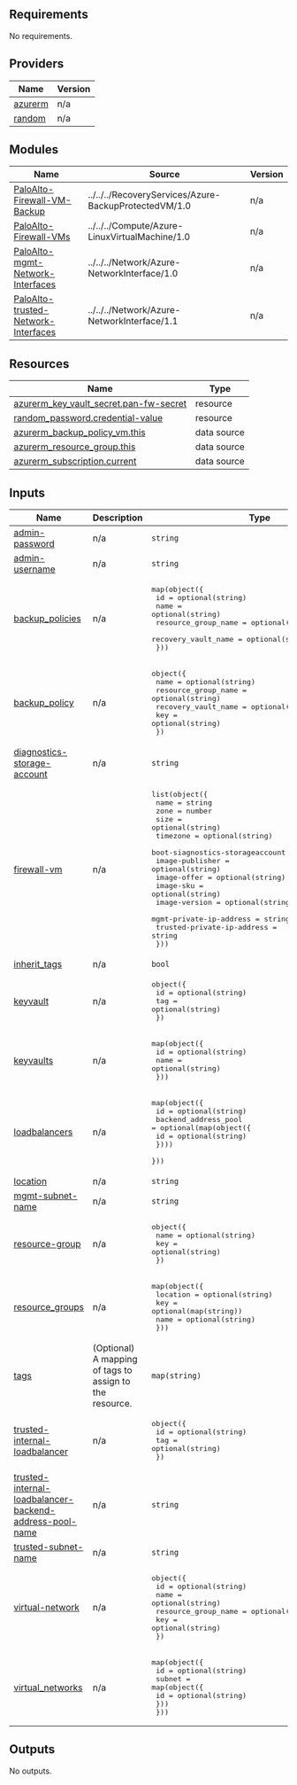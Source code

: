 <!-- BEGIN_TF_DOCS -->
## Requirements

No requirements.

## Providers

| Name | Version |
|------|---------|
| <a name="provider_azurerm"></a> [azurerm](#provider\_azurerm) | n/a |
| <a name="provider_random"></a> [random](#provider\_random) | n/a |

## Modules

| Name | Source | Version |
|------|--------|---------|
| <a name="module_PaloAlto-Firewall-VM-Backup"></a> [PaloAlto-Firewall-VM-Backup](#module\_PaloAlto-Firewall-VM-Backup) | ../../../RecoveryServices/Azure-BackupProtectedVM/1.0 | n/a |
| <a name="module_PaloAlto-Firewall-VMs"></a> [PaloAlto-Firewall-VMs](#module\_PaloAlto-Firewall-VMs) | ../../../Compute/Azure-LinuxVirtualMachine/1.0 | n/a |
| <a name="module_PaloAlto-mgmt-Network-Interfaces"></a> [PaloAlto-mgmt-Network-Interfaces](#module\_PaloAlto-mgmt-Network-Interfaces) | ../../../Network/Azure-NetworkInterface/1.0 | n/a |
| <a name="module_PaloAlto-trusted-Network-Interfaces"></a> [PaloAlto-trusted-Network-Interfaces](#module\_PaloAlto-trusted-Network-Interfaces) | ../../../Network/Azure-NetworkInterface/1.1 | n/a |

## Resources

| Name | Type |
|------|------|
| [azurerm_key_vault_secret.pan-fw-secret](https://registry.terraform.io/providers/hashicorp/azurerm/latest/docs/resources/key_vault_secret) | resource |
| [random_password.credential-value](https://registry.terraform.io/providers/hashicorp/random/latest/docs/resources/password) | resource |
| [azurerm_backup_policy_vm.this](https://registry.terraform.io/providers/hashicorp/azurerm/latest/docs/data-sources/backup_policy_vm) | data source |
| [azurerm_resource_group.this](https://registry.terraform.io/providers/hashicorp/azurerm/latest/docs/data-sources/resource_group) | data source |
| [azurerm_subscription.current](https://registry.terraform.io/providers/hashicorp/azurerm/latest/docs/data-sources/subscription) | data source |

## Inputs

| Name | Description | Type | Default | Required |
|------|-------------|------|---------|:--------:|
| <a name="input_admin-password"></a> [admin-password](#input\_admin-password) | n/a | `string` | `null` | no |
| <a name="input_admin-username"></a> [admin-username](#input\_admin-username) | n/a | `string` | n/a | yes |
| <a name="input_backup_policies"></a> [backup\_policies](#input\_backup\_policies) | n/a | <pre>map(object({<br>    id                  = optional(string)<br>    name                = optional(string)<br>    resource_group_name = optional(string)<br>    recovery_vault_name = optional(string)<br>  }))</pre> | `{}` | no |
| <a name="input_backup_policy"></a> [backup\_policy](#input\_backup\_policy) | n/a | <pre>object({<br>    name                = optional(string)<br>    resource_group_name = optional(string)<br>    recovery_vault_name = optional(string)<br>    key                 = optional(string)<br>  })</pre> | n/a | yes |
| <a name="input_diagnostics-storage-account"></a> [diagnostics-storage-account](#input\_diagnostics-storage-account) | n/a | `string` | n/a | yes |
| <a name="input_firewall-vm"></a> [firewall-vm](#input\_firewall-vm) | n/a | <pre>list(object({<br>    name                            = string<br>    zone                            = number<br>    size                            = optional(string)<br>    timezone                        = optional(string)<br>    boot-siagnostics-storageaccount = optional(string)<br>    image-publisher                 = optional(string)<br>    image-offer                     = optional(string)<br>    image-sku                       = optional(string)<br>    image-version                   = optional(string)<br>    mgmt-private-ip-address         = string<br>    trusted-private-ip-address      = string<br>  }))</pre> | n/a | yes |
| <a name="input_inherit_tags"></a> [inherit\_tags](#input\_inherit\_tags) | n/a | `bool` | `true` | no |
| <a name="input_keyvault"></a> [keyvault](#input\_keyvault) | n/a | <pre>object({<br>    id  = optional(string)<br>    tag = optional(string)<br>  })</pre> | n/a | yes |
| <a name="input_keyvaults"></a> [keyvaults](#input\_keyvaults) | n/a | <pre>map(object({<br>    id   = optional(string)<br>    name = optional(string)<br>  }))</pre> | n/a | yes |
| <a name="input_loadbalancers"></a> [loadbalancers](#input\_loadbalancers) | n/a | <pre>map(object({<br>    id = optional(string)<br>    backend_address_pool = optional(map(object({<br>      id = optional(string)<br>    })))<br>  }))</pre> | n/a | yes |
| <a name="input_location"></a> [location](#input\_location) | n/a | `string` | `null` | no |
| <a name="input_mgmt-subnet-name"></a> [mgmt-subnet-name](#input\_mgmt-subnet-name) | n/a | `string` | n/a | yes |
| <a name="input_resource-group"></a> [resource-group](#input\_resource-group) | n/a | <pre>object({<br>    name = optional(string)<br>    key  = optional(string)<br>  })</pre> | n/a | yes |
| <a name="input_resource_groups"></a> [resource\_groups](#input\_resource\_groups) | n/a | <pre>map(object({<br>    location = optional(string)<br>    key      = optional(map(string))<br>    name     = optional(string)<br>  }))</pre> | n/a | yes |
| <a name="input_tags"></a> [tags](#input\_tags) | (Optional) A mapping of tags to assign to the resource. | `map(string)` | `{}` | no |
| <a name="input_trusted-internal-loadbalancer"></a> [trusted-internal-loadbalancer](#input\_trusted-internal-loadbalancer) | n/a | <pre>object({<br>    id  = optional(string)<br>    tag = optional(string)<br>  })</pre> | n/a | yes |
| <a name="input_trusted-internal-loadbalancer-backend-address-pool-name"></a> [trusted-internal-loadbalancer-backend-address-pool-name](#input\_trusted-internal-loadbalancer-backend-address-pool-name) | n/a | `string` | n/a | yes |
| <a name="input_trusted-subnet-name"></a> [trusted-subnet-name](#input\_trusted-subnet-name) | n/a | `string` | n/a | yes |
| <a name="input_virtual-network"></a> [virtual-network](#input\_virtual-network) | n/a | <pre>object({<br>    id                  = optional(string)<br>    name                = optional(string)<br>    resource_group_name = optional(string)<br>    key                 = optional(string)<br>  })</pre> | n/a | yes |
| <a name="input_virtual_networks"></a> [virtual\_networks](#input\_virtual\_networks) | n/a | <pre>map(object({<br>    id = optional(string)<br>    subnet = map(object({<br>      id = optional(string)<br>    }))<br>  }))</pre> | n/a | yes |

## Outputs

No outputs.
<!-- END_TF_DOCS -->